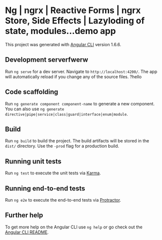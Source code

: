 # Ng | ngrx | Reactive Forms | ngrx Store, Side Effects | Lazyloding of state, modules...demo app

This project was generated with [Angular CLI](https://github.com/angular/angular-cli) version 1.6.6.

## Development serverfwerw

Run `ng serve` for a dev server. Navigate to `http://localhost:4200/`. The app will automatically reload if you change any of the source files. ?hello

## Code scaffolding

Run `ng generate component component-name` to generate a new component. You can also use `ng generate directive|pipe|service|class|guard|interface|enum|module`.

## Build

Run `ng build` to build the project. The build artifacts will be stored in the `dist/` directory. Use the `-prod` flag for a production build.

## Running unit tests

Run `ng test` to execute the unit tests via [Karma](https://karma-runner.github.io).

## Running end-to-end tests

Run `ng e2e` to execute the end-to-end tests via [Protractor](http://www.protractortest.org/).

## Further help

To get more help on the Angular CLI use `ng help` or go check out the [Angular CLI README](https://github.com/angular/angular-cli/blob/master/README.md).
